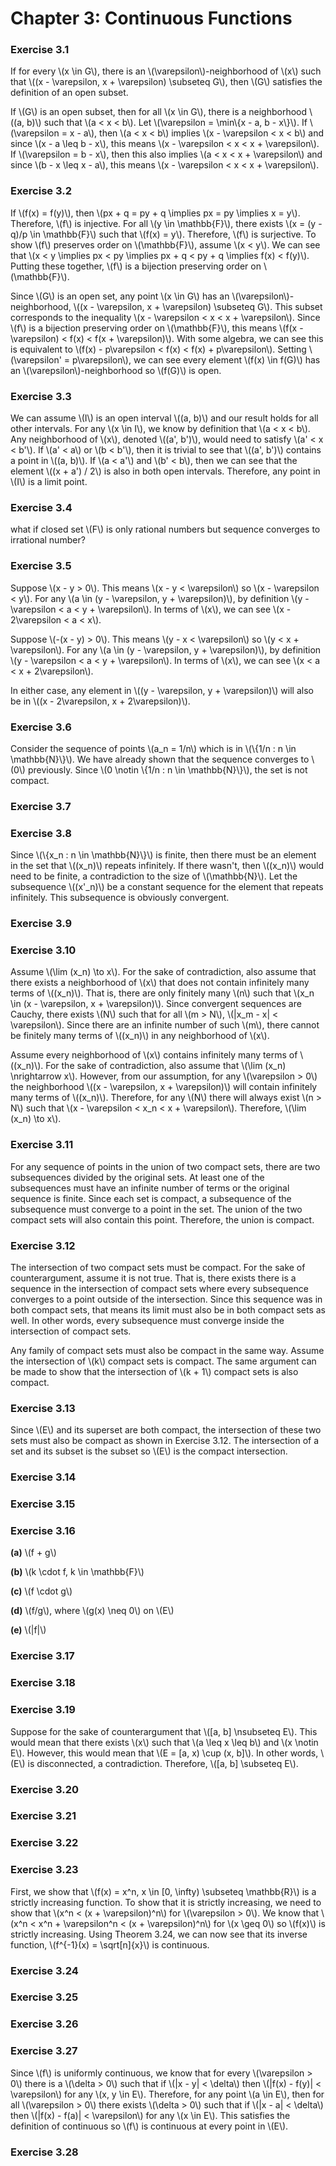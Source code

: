 # Chapter 3: Continuous Functions

### Exercise 3.1

If for every \\(x \in G\\), there is an \\(\varepsilon\\)-neighborhood of \\(x\\) such that \\((x - \varepsilon, x + \varepsilon) \subseteq G\\), then \\(G\\) satisfies the definition of an open subset.

If \\(G\\) is an open subset, then for all \\(x \in G\\), there is a neighborhood \\((a, b)\\) such that \\(a < x < b\\). Let \\(\varepsilon = \min\\{x - a, b - x\\}\\). If \\(\varepsilon = x - a\\), then \\(a < x < b\\) implies \\(x - \varepsilon < x < b\\) and since \\(x - a \leq b - x\\), this means \\(x - \varepsilon < x < x + \varepsilon\\). If \\(\varepsilon = b - x\\), then this also implies \\(a < x < x + \varepsilon\\) and since \\(b - x \leq x - a\\), this means \\(x - \varepsilon < x < x + \varepsilon\\).

### Exercise 3.2

If \\(f(x) = f(y)\\), then \\(px + q = py + q \implies px = py \implies x = y\\). Therefore, \\(f\\) is injective. For all \\(y \in \mathbb{F}\\), there exists \\(x = (y - q)/p \in \mathbb{F}\\) such that \\(f(x) = y\\). Therefore, \\(f\\) is surjective. To show \\(f\\) preserves order on \\(\mathbb{F}\\), assume \\(x < y\\). We can see that \\(x < y \implies px < py \implies px + q < py + q \implies f(x) < f(y)\\). Putting these together, \\(f\\) is a bijection preserving order on \\(\mathbb{F}\\).

Since \\(G\\) is an open set, any point \\(x \in G\\) has an \\(\varepsilon\\)-neighborhood, \\((x - \varepsilon, x + \varepsilon) \subseteq G\\). This subset corresponds to the inequality \\(x - \varepsilon < x < x + \varepsilon\\). Since \\(f\\) is a bijection preserving order on \\(\mathbb{F}\\), this means \\(f(x - \varepsilon) < f(x) < f(x + \varepsilon)\\). With some algebra, we can see this is equivalent to \\(f(x) - p\varepsilon < f(x) < f(x) + p\varepsilon\\). Setting \\(\varepsilon' = p\varepsilon\\), we can see every element \\(f(x) \in f(G)\\) has an \\(\varepsilon\\)-neighborhood so \\(f(G)\\) is open.

### Exercise 3.3

We can assume \\(I\\) is an open interval \\((a, b)\\) and our result holds for all other intervals. For any \\(x \in I\\), we know by definition that \\(a < x < b\\). Any neighborhood of \\(x\\), denoted \\((a', b')\\), would need to satisfy \\(a' < x < b'\\). If \\(a' < a\\) or \\(b < b'\\), then it is trivial to see that \\((a', b')\\) contains a point in \\((a, b)\\). If \\(a < a'\\) and \\(b' < b\\), then we can see that the element \\((x + a') / 2\\) is also in both open intervals. Therefore, any point in \\(I\\) is a limit point.

### Exercise 3.4

what if closed set \\(F\\) is only rational numbers but sequence converges to irrational number?

### Exercise 3.5

Suppose \\(x - y > 0\\). This means \\(x - y < \varepsilon\\) so \\(x - \varepsilon < y\\). For any \\(a \in (y - \varepsilon, y + \varepsilon)\\), by definition \\(y - \varepsilon < a < y + \varepsilon\\). In terms of \\(x\\), we can see \\(x - 2\varepsilon < a < x\\).

Suppose \\(-(x - y) > 0\\). This means \\(y - x < \varepsilon\\) so \\(y < x + \varepsilon\\). For any \\(a \in (y - \varepsilon, y + \varepsilon)\\), by definition \\(y - \varepsilon < a < y + \varepsilon\\). In terms of \\(x\\), we can see \\(x < a < x + 2\varepsilon\\).

In either case, any element in \\((y - \varepsilon, y + \varepsilon)\\) will also be in \\((x - 2\varepsilon, x + 2\varepsilon)\\).

### Exercise 3.6

Consider the sequence of points \\(a_n = 1/n\\) which is in \\(\\{1/n : n \in \mathbb{N}\\}\\). We have already shown that the sequence converges to \\(0\\) previously. Since \\(0 \notin \\{1/n : n \in \mathbb{N}\\}\\), the set is not compact.

### Exercise 3.7



### Exercise 3.8

Since \\(\\{x_n : n \in \mathbb{N}\\}\\) is finite, then there must be an element in the set that \\((x_n)\\) repeats infinitely. If there wasn't, then \\((x_n)\\) would need to be finite, a contradiction to the size of \\(\mathbb{N}\\). Let the subsequence \\((x'_n)\\) be a constant sequence for the element that repeats infinitely. This subsequence is obviously convergent.

### Exercise 3.9



### Exercise 3.10

Assume \\(\lim (x_n) \to x\\). For the sake of contradiction, also assume that there exists a neighborhood of \\(x\\) that does not contain infinitely many terms of \\((x_n)\\). That is, there are only finitely many \\(n\\) such that \\(x_n \in (x - \varepsilon, x + \varepsilon)\\). Since convergent sequences are Cauchy, there exists \\(N\\) such that for all \\(m > N\\), \\(|x_m - x| < \varepsilon\\). Since there are an infinite number of such \\(m\\), there cannot be finitely many terms of \\((x_n)\\) in any neighborhood of \\(x\\).

Assume every neighborhood of \\(x\\) contains infinitely many terms of \\((x_n)\\). For the sake of contradiction, also assume that \\(\lim (x_n) \nrightarrow x\\). However, from our assumption, for any \\(\varepsilon > 0\\) the neighborhood \\((x - \varepsilon, x + \varepsilon)\\) will contain infinitely many terms of \\((x_n)\\). Therefore, for any \\(N\\) there will always exist \\(n > N\\) such that \\(x - \varepsilon < x_n < x + \varepsilon\\). Therefore, \\(\lim (x_n) \to x\\).

### Exercise 3.11

For any sequence of points in the union of two compact sets, there are two subsequences divided by the original sets. At least one of the subsequences must have an infinite number of terms or the original sequence is finite. Since each set is compact, a subsequence of the subsequence must converge to a point in the set. The union of the two compact sets will also contain this point. Therefore, the union is compact.

### Exercise 3.12

The intersection of two compact sets must be compact. For the sake of counterargument, assume it is not true. That is, there exists there is a sequence in the intersection of compact sets where every subsequence converges to a point outside of the intersection. Since this sequence was in both compact sets, that means its limit must also be in both compact sets as well. In other words, every subsequence must converge inside the intersection of compact sets.

Any family of compact sets must also be compact in the same way. Assume the intersection of \\(k\\) compact sets is compact. The same argument can be made to show that the intersection of \\(k + 1\\) compact sets is also compact.

### Exercise 3.13

Since \\(E\\) and its superset are both compact, the intersection of these two sets must also be compact as shown in Exercise 3.12. The intersection of a set and its subset is the subset so \\(E\\) is the compact intersection.

### Exercise 3.14



### Exercise 3.15



### Exercise 3.16

**(a)** \\(f + g\\)



**(b)** \\(k \cdot f, k \in \mathbb{F}\\)

**(c)** \\(f \cdot g\\)

**(d)** \\(f/g\\), where \\(g(x) \neq 0\\) on \\(E\\)

**(e)** \\(|f|\\)

### Exercise 3.17



### Exercise 3.18



### Exercise 3.19

Suppose for the sake of counterargument that \\([a, b] \nsubseteq E\\). This would mean that there exists \\(x\\) such that \\(a \leq x \leq b\\) and \\(x \notin E\\). However, this would mean that \\(E = [a, x) \cup (x, b]\\). In other words, \\(E\\) is disconnected, a contradiction. Therefore, \\([a, b] \subseteq E\\).

### Exercise 3.20



### Exercise 3.21



### Exercise 3.22



### Exercise 3.23

First, we show that \\(f(x) = x^n, x \in [0, \infty) \subseteq \mathbb{R}\\) is a strictly increasing function. To show that it is strictly increasing, we need to show that \\(x^n < (x + \varepsilon)^n\\) for \\(\varepsilon > 0\\). We know that \\(x^n < x^n + \varepsilon^n < (x + \varepsilon)^n\\) for \\(x \geq 0\\) so \\(f(x)\\) is strictly increasing. Using Theorem 3.24, we can now see that its inverse function, \\(f^{-1}(x) = \sqrt[n]{x}\\) is continuous.

### Exercise 3.24



### Exercise 3.25



### Exercise 3.26



### Exercise 3.27

Since \\(f\\) is uniformly continuous, we know that for every \\(\varepsilon > 0\\) there is a \\(\delta > 0\\) such that if \\(|x - y| < \delta\\) then \\(|f(x) - f(y)| < \varepsilon\\) for any \\(x, y \in E\\). Therefore, for any point \\(a \in E\\), then for all \\(\varepsilon > 0\\) there exists \\(\delta > 0\\) such that if \\(|x - a| < \delta\\) then \\(|f(x) - f(a)| < \varepsilon\\) for any \\(x \in E\\). This satisfies the definition of continuous so \\(f\\) is continuous at every point in \\(E\\).

### Exercise 3.28


